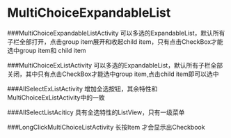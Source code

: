 # MultiChoiceExpandableList

###MultiChoiceExpandableListActivity
可以多选的ExpandableList，默认所有子栏全部打开，点击group item展开和收起child item，只有点击CheckBox才能选中group item和 child item


###MultiChoiceExListActivity
可以多选的ExpandableList，默认所有子栏全部关闭，其中只有点击CheckBox才能选中group item,点击child item即可以选中

###AllSelectExListActivity
增加全选按钮，其余特性和MultiChoiceExListActivity中的一致

###AllSelectListAciticy
具有全选特性的ListView，只有一级菜单

###LongClickMultiChoiceListActivity
长按Item 才会显示出Checkbook
